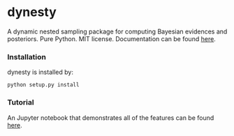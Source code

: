 dynesty
======

A dynamic nested sampling package for computing Bayesian evidences and posteriors.
Pure Python. MIT license. Documentation can be found [here](dynesty.readthedocs.io).

### Installation
dynesty is installed by:
```
python setup.py install
```

### Tutorial
An Jupyter notebook that demonstrates all of the features can be found [here](Demo.ipynb).
